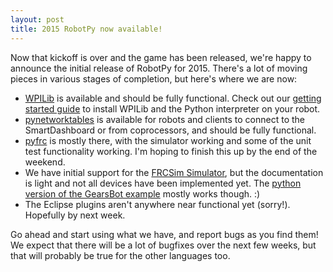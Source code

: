 ```yaml
---
layout: post
title: 2015 RobotPy now available!
---
```


Now that kickoff is over and the game has been released, we're happy to announce the initial release of RobotPy for 2015. There's a lot of moving pieces in various stages of completion, but here's where we are now:

* [WPILib](https://github.com/robotpy/robotpy-wpilib) is available and should be fully functional. Check out our [getting started guide](http://robotpy.readthedocs.org/en/latest/getting_started.html) to install WPILib and the Python interpreter on your robot.
* [pynetworktables](https://github.com/robotpy/pynetworktables) is available for robots and clients to connect to the SmartDashboard or from coprocessors, and should be fully functional.
* [pyfrc](https://github.com/robotpy/pyfrc) is mostly there, with the simulator working and some of the unit test functionality working. I'm hoping to finish this up by the end of the weekend.
* We have initial support for the [FRCSim Simulator](https://github.com/robotpy/robotpy-frcsim.git), but the documentation is light and not all devices have been implemented yet. The [python version of the GearsBot example](https://github.com/robotpy/robotpy-wpilib/tree/master/examples/examples/GearsBot) mostly works though. :) 
* The Eclipse plugins aren't anywhere near functional yet (sorry!). Hopefully by next week.

Go ahead and start using what we have, and report bugs as you find them! We expect that there will be a lot of bugfixes over the next few weeks, but that will probably be true for the other languages too.


